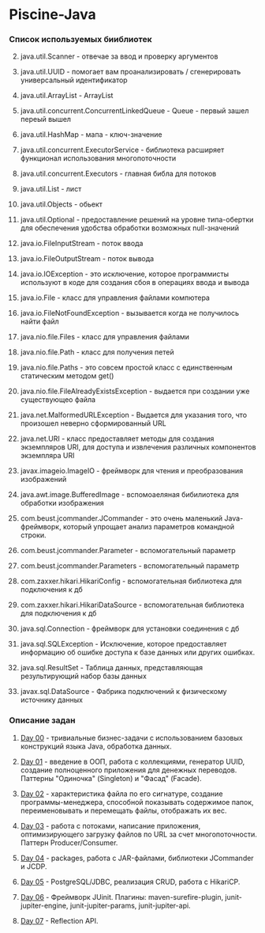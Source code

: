 # Piscine-Java
### Список используемых бииблиотек 

2.  java.util.Scanner - отвечае за ввод и проверку аргументов
3.  java.util.UUID - помогает вам проанализировать / сгенерировать универсальный идентификатор
6.  java.util.ArrayList - ArrayList
12. java.util.concurrent.ConcurrentLinkedQueue - Queue - первый зашел переый вышел
13. java.util.HashMap - мапа - ключ-значение
17. java.util.concurrent.ExecutorService - библиотека расширяет функционал использования многопоточности
18. java.util.concurrent.Executors - главная библа для потоков
25. java.util.List - лист
27. java.util.Objects - обьект
1.  java.util.Optional - предоставление решений на уровне типа-обертки для обеспечения удобства обработки возможных null-значений

4.  java.io.FileInputStream - поток ввода
5.  java.io.FileOutputStream - поток вывода
7.  java.io.IOException - это исключение, которое программисты используют в коде для создания сбоя в операциях ввода и вывода
8.  java.io.File - класс для управления файлами компютера
19. java.io.FileNotFoundException - вызывается когда не получилось найти файл

9.  java.nio.file.Files - класс для управления файлами
10. java.nio.file.Path - класс для получения петей
11. java.nio.file.Paths - это совсем простой класс с единственным статическим методом get()
16. java.nio.file.FileAlreadyExistsException - выдается при создании уже существующео файла


14. java.net.MalformedURLException - Выдается для указания того, что произошел неверно сформированный URL
15. java.net.URI - класс предоставляет методы для создания экземпляров URI, для доступа и извлечения различных компонентов экземпляра URI

20. javax.imageio.ImageIO - фреймворк для чтения и преобразования изображений

21. java.awt.image.BufferedImage - вспомоаеляная бибилиотека для обработки изображения

22. com.beust.jcommander.JCommander - это очень маленький Java-фреймворк, который упрощает анализ параметров командной строки.
23. com.beust.jcommander.Parameter - вспомогательный параметр
24. com.beust.jcommander.Parameters  - вспомогательный параметр

27. com.zaxxer.hikari.HikariConfig - вспомогательная библиотека для подключения к дб 
28. com.zaxxer.hikari.HikariDataSource - вспомогательная библиотека для подключения к дб 

29. java.sql.Connection - фреймворк для установки соединения с дб
30. java.sql.SQLException - Исключение, которое предоставляет информацию об ошибке доступа к базе данных или других ошибках.
31. java.sql.ResultSet - Таблица данных, представляющая результирующий набор базы данных

32. javax.sql.DataSource - Фабрика подключений к физическому источнику данных

### Описание задан
1. [Day 00](https://github.com/CreativeWex/42-Java-Piscine/tree/master/Day00) - тривиальные бизнес-задачи с использованием базовых конструкций языка Java, обработка данных.

2. [Day 01](https://github.com/CreativeWex/42-Java-Piscine/tree/master/Day01) - введение в ООП, работа с коллекциями, генератор UUID, создание полноценного приложения для денежных переводов. Паттерны "Одиночка" (Singleton) и "Фасад" (Facade).

3. [Day 02](https://github.com/CreativeWex/42-Java-Piscine/tree/master/Day02) - характеристика файла по его сигнатуре, создание программы-менеджера, способной показывать содержимое папок, переименовывать и перемещать файлы, отображать их вес.

4. [Day 03](https://github.com/CreativeWex/42-Java-Piscine/tree/master/Day03) - работа с потоками, написание приложения, оптимизирующего загрузку файлов по URL за счет многопоточности. Паттерн Producer/Consumer.

5. [Day 04](https://github.com/CreativeWex/42-Java-Piscine/tree/master/Day04) - packages, работа с JAR-файлами, библиотеки JCommander и JCDP.

6. [Day 05](https://github.com/CreativeWex/42-Java-Piscine/tree/master/Day05) - PostgreSQL/JDBC, реализация CRUD, работа с HikariCP.

7. [Day 06](https://github.com/CreativeWex/42-Java-Piscine/tree/master/Day06) - Фреймворк JUinit. Плагины: maven-surefire-plugin, junit-jupiter-engine, junit-jupiter-params, junit-jupiter-api.

8. [Day 07](https://github.com/CreativeWex/42-Java-Piscine/tree/master/Day07) - Reflection API.